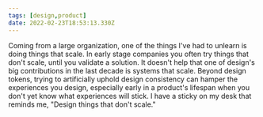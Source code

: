 ```yaml
---
tags: [design,product]
date: 2022-02-23T18:53:13.330Z
---
```

Coming from a large organization, one of the things I've had to unlearn is doing things that scale. In early stage companies you often try things that don't scale, until you validate a solution. It doesn't help that one of design's big contributions in the last decade is systems that scale. Beyond design tokens, trying to artificially uphold design consistency can hamper the experiences you design, especially early in a product's lifespan when you don't yet know what experiences will stick. I have a sticky on my desk that reminds me, "Design things that don't scale."